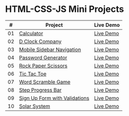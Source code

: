 # HTML-CSS-JS Mini Projects

|  #  | Project                                                                                                                     | Live Demo                                                                         |
| :-: | --------------------------------------------------------------------------------------------------------------------------- | --------------------------------------------------------------------------------- |
| 01  | [Calculator](https://github.com/nadgire/Mini-Projects/tree/main/Calculator)                             | [Live Demo](https://nadgire.github.io/Mini-Projects/Calculator)               |
| 02  | [D Clock Company](https://github.com/nadgire/Mini-Projects/tree/main/D-Clock-Company)                               | [Live Demo](https://nadgire.github.io/Mini-Projects/D-Clock-Company/public)                |
| 03  | [Mobile Sidebar Navigation](https://github.com/nadgire/Mini-Projects/tree/main/MobileSidebarNavigation)                       | [Live Demo](https://nadgire.github.io/Mini-Projects/MobileSidebarNavigation/public) |
| 04  | [Password Generator](https://github.com/nadgire/Mini-Projects/tree/main/PasswordGenerator)                          | [Live Demo](https://nadgire.github.io/Mini-Projects/PasswordGenerator/public)          |
| 05  | [Rock Paper Scissors](https://github.com/nadgire/Mini-Projects/tree/main/RockPaperScissors)                               | [Live Demo](https://nadgire.github.io/Mini-Projects/RockPaperScissors)                |
| 06  | [Tic Tac Toe](https://github.com/nadgire/Mini-Projects/tree/main/TicTacToe)                           | [Live Demo](https://nadgire.github.io/Mini-Projects/TicTacToe/public)           |
| 07  | [Word Scramble Game](https://github.com/nadgire/Mini-Projects/tree/main/WordScrambleGame)                           | [Live Demo](https://nadgire.github.io/Mini-Projects/WordScrambleGame/scramble.html)           |
| 08  | [Step Progress Bar](https://github.com/nadgire/Mini-Projects/tree/main/StepProgressBar)                           | [Live Demo](https://nadgire.github.io/Mini-Projects/StepProgressBar)           |
| 09  | [Sign Up Form with Validations](https://github.com/nadgire/Mini-Projects/tree/main/SignUpForm)                           | [Live Demo](https://nadgire.github.io/Mini-Projects/SignUpForm)           |
| 10  | [Solar System](https://github.com/nadgire/Mini-Projects/tree/main/SolarSystem)                           | [Live Demo](https://nadgire.github.io/Mini-Projects/SolarSystem)           |
